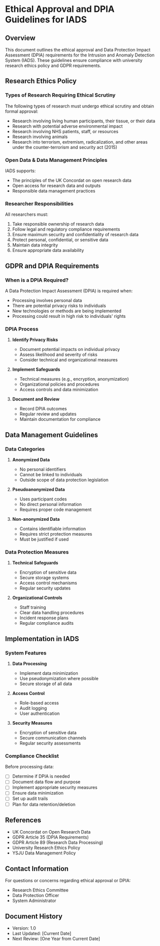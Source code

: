 # Ethical Approval and DPIA Guidelines for IADS

## Overview

This document outlines the ethical approval and Data Protection Impact Assessment (DPIA) requirements for the Intrusion and Anomaly Detection System (IADS). These guidelines ensure compliance with university research ethics policy and GDPR requirements.

## Research Ethics Policy

### Types of Research Requiring Ethical Scrutiny

The following types of research must undergo ethical scrutiny and obtain formal approval:
- Research involving living human participants, their tissue, or their data
- Research with potential adverse environmental impact
- Research involving NHS patients, staff, or resources
- Research involving animals
- Research into terrorism, extremism, radicalization, and other areas under the counter-terrorism and security act (2015)

### Open Data & Data Management Principles

IADS supports:
- The principles of the UK Concordat on open research data
- Open access for research data and outputs
- Responsible data management practices

### Researcher Responsibilities

All researchers must:
1. Take responsible ownership of research data
2. Follow legal and regulatory compliance requirements
3. Ensure maximum security and confidentiality of research data
4. Protect personal, confidential, or sensitive data
5. Maintain data integrity
6. Ensure appropriate data availability

## GDPR and DPIA Requirements

### When is a DPIA Required?

A Data Protection Impact Assessment (DPIA) is required when:
- Processing involves personal data
- There are potential privacy risks to individuals
- New technologies or methods are being implemented
- Processing could result in high risk to individuals' rights

### DPIA Process

1. **Identify Privacy Risks**
   - Document potential impacts on individual privacy
   - Assess likelihood and severity of risks
   - Consider technical and organizational measures

2. **Implement Safeguards**
   - Technical measures (e.g., encryption, anonymization)
   - Organizational policies and procedures
   - Access controls and data minimization

3. **Document and Review**
   - Record DPIA outcomes
   - Regular review and updates
   - Maintain documentation for compliance

## Data Management Guidelines

### Data Categories

1. **Anonymized Data**
   - No personal identifiers
   - Cannot be linked to individuals
   - Outside scope of data protection legislation

2. **Pseudoanonymized Data**
   - Uses participant codes
   - No direct personal information
   - Requires proper code management

3. **Non-anonymized Data**
   - Contains identifiable information
   - Requires strict protection measures
   - Must be justified if used

### Data Protection Measures

1. **Technical Safeguards**
   - Encryption of sensitive data
   - Secure storage systems
   - Access control mechanisms
   - Regular security updates

2. **Organizational Controls**
   - Staff training
   - Clear data handling procedures
   - Incident response plans
   - Regular compliance audits

## Implementation in IADS

### System Features

1. **Data Processing**
   - Implement data minimization
   - Use pseudonymization where possible
   - Secure storage of all data

2. **Access Control**
   - Role-based access
   - Audit logging
   - User authentication

3. **Security Measures**
   - Encryption of sensitive data
   - Secure communication channels
   - Regular security assessments

### Compliance Checklist

Before processing data:
- [ ] Determine if DPIA is needed
- [ ] Document data flow and purpose
- [ ] Implement appropriate security measures
- [ ] Ensure data minimization
- [ ] Set up audit trails
- [ ] Plan for data retention/deletion

## References

- UK Concordat on Open Research Data
- GDPR Article 35 (DPIA Requirements)
- GDPR Article 89 (Research Data Processing)
- University Research Ethics Policy
- YSJU Data Management Policy

## Contact Information

For questions or concerns regarding ethical approval or DPIA:
- Research Ethics Committee
- Data Protection Officer
- System Administrator

## Document History

- Version: 1.0
- Last Updated: [Current Date]
- Next Review: [One Year from Current Date]
